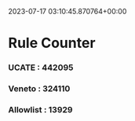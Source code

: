 2023-07-17 03:10:45.870764+00:00
# Rule Counter 
 ### UCATE : 442095

 ### Veneto : 324110

 ### Allowlist : 13929